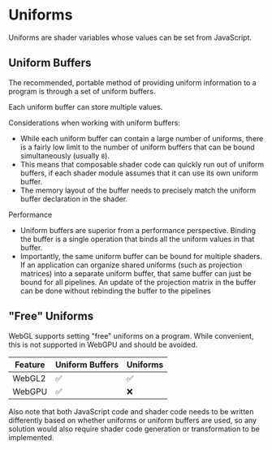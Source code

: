 # Uniforms

Uniforms are shader variables whose values can be set from JavaScript.

## Uniform Buffers

The recommended, portable method of providing uniform information to a program is 
through a set of uniform buffers.

Each uniform buffer can store multiple values.

Considerations when working with uniform buffers:
- While each uniform buffer can contain a large number of uniforms, there is a fairly low limit to the number of uniform buffers that can be bound simultaneously (usually `8`). 
- This means that composable shader code can quickly run out of uniform buffers, if each shader module assumes that it can use its own uniform buffer.
- The memory layout of the buffer needs to precisely match the uniform buffer declaration in the shader.

Performance
- Uniform buffers are superior from a performance perspective. Binding the buffer is a single operation that binds all the uniform values in that buffer.
- Importantly, the same uniform buffer can be bound for multiple shaders. If an application can organize shared uniforms (such as projection matrices) into a separate uniform buffer, that same buffer can just be bound for all pipelines. An update of the projection matrix in the buffer can be done without rebinding the buffer to the pipelines


## "Free" Uniforms

WebGL supports setting "free" uniforms on a program. While convenient, this is not supported in WebGPU and should be avoided.

| Feature | Uniform Buffers | Uniforms |
| ------- | --------------- | -------- |
| WebGL2  | ✅               | ✅        |
| WebGPU  | ✅               | ❌        |

Also note that both JavaScript code and shader code needs to be written differently based on whether uniforms or uniform buffers are used, so any solution would also require shader code generation or transformation to be implemented.
